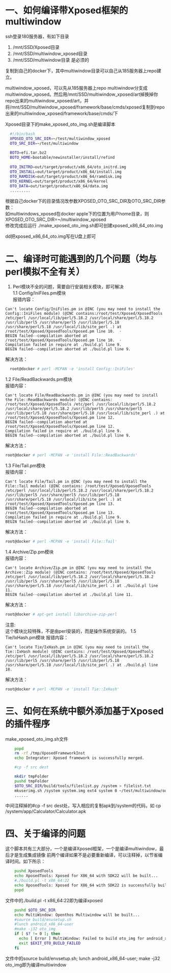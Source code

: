 # 一、如何编译带Xposed框架的multiwindow
  ssh登录180服务器，有如下目录
  1. /mnt/SSD/Xposed目录
  2. /mnt/SSD/multiwindow_xposed目录
  3. /mnt/SSD/multiwindow目录
  是必须的
  
  复制到自己的docker下，其中multiwindow目录可以自己从185服务器上repo建立。  
  
  multiwindow_xposed，可以先从185服务器上repo multiwindow分支成multiwindow_xposed。然后用/mnt/SSD/multiwindow_xposed/art掉换掉你repo出来的multiwindow_xposed/art，并将/mnt/SSD/multiwindow_xposed/framework/base/cmds/xposed复制到repo出来的multiwindow_xposed/framework/base/cmds/下  
  
  Xposed目录下的make_xposed_oto_img.sh是编译脚本  

```bash
  #!/bin/bash
  XPOSED_OTO_SRC_DIR=~/test/multiwindow_xposed
  OTO_SRC_DIR=~/test/multiwindow
  
  BOTO=efi.tar.bz2
  BOTO_HOME=bootable/newinstaller/install/refind
  
  OTO_INITRD=out/target/product/x86_64/oto_initrd.img
  OTO_INSTALL=out/target/product/x86_64/install.img
  OTO_RAMDISK=out/target/product/x86_64/ramdisk.img
  OTO_KERNEL=out/target/product/x86_64/kernel
  OTO_DATA=out/target/product/x86_64/data.img
  .........
```

根据自己docker下的目录情况改参数XPOSED_OTO_SRC_DIR及OTO_SRC_DIR参数：  
如multiwindows_xposed在docker apple下的位置为用户home目录，则XPOSED_OTO_SRC_DIR=~/multiwindow_xposed  
修改完成后运行 ./make_xposed_oto_img.sh即可创建xposed_x86_64_oto.img  

dd把xposed_x86_64_oto.img写在U盘上即可  

# 二、编译时可能遇到的几个问题（均与perl模拟不全有关）

1. Perl模块不全的问题，需要自行安装相关模块，即可解决  
1.1 Config/IniFiles.pm模块  
报错内容：  
```
Can't locate Config/IniFiles.pm in @INC (you may need to install the Config::IniFiles module) (@INC contains:/root/test/Xposed/XposedTools /etc/perl /usr/local/lib/perl/5.18.2 /usr/local/share/perl/5.18.2 /usr/lib/perl5 /usr/share/perl5 /usr/lib/perl/5.18 /usr/share/perl/5.18 /usr/local/lib/site_perl .) at /root/test/Xposed/XposedTools/Xposed.pm line 10.  ·
BEGIN failed--compilation aborted at /root/test/Xposed/XposedTools/Xposed.pm line 10.  ·
Compilation failed in require at ./build.pl line 9. 
BEGIN failed--compilation aborted at ./build.pl line 9.  
```  
解决方法：  
```bash
  root@docker # perl -MCPAN -e 'install Config::IniFiles'
```  
1.2 File/ReadBackwards.pm模块  
报错内容： 
```
Can't locate File/ReadBackwards.pm in @INC (you may need to install the File::ReadBackwards module) (@INC contains: /root/test/Xposed/XposedTools /etc/perl /usr/local/lib/perl/5.18.2 /usr/local/share/perl/5.18.2 /usr/lib/perl5 /usr/share/perl5 /usr/lib/perl/5.18 /usr/share/perl/5.18 /usr/local/lib/site_perl .) at /root/test/Xposed/XposedTools/Xposed.pm line 12. 
BEGIN failed--compilation aborted at /root/test/Xposed/XposedTools/Xposed.pm line 12.  
Compilation failed in require at ./build.pl line 9.  
BEGIN failed--compilation aborted at ./build.pl line 9.  
```
解决方法：
```bash
root@docker # perl -MCPAN -e 'install File::ReadBackwards'
```
1.3 File/Tail.pm模块  
报错内容：  
```
Can't locate File/Tail.pm in @INC (you may need to install the File::Tail module) (@INC contains: /root/test/Xposed/XposedTools /etc/perl /usr/local/lib/perl/5.18.2 /usr/local/share/perl/5.18.2 /usr/lib/perl5 /usr/share/perl5 /usr/lib/perl/5.18 /usr/share/perl/5.18 /usr/local/lib/site_perl .) at /root/test/Xposed/XposedTools/Xposed.pm line 13.  
BEGIN failed--compilation aborted at /root/test/Xposed/XposedTools/Xposed.pm line 13.  
Compilation failed in require at ./build.pl line 9.  
BEGIN failed--compilation aborted at ./build.pl line 9.  
```
解决方法：  
```bash
root@docker # perl -MCPAN -e 'install File::Tail'
```
1.4 Archive/Zip.pm模块  
报错内容：  
```
Can't locate Archive/Zip.pm in @INC (you may need to install the Archive::Zip module) (@INC contains: /root/test/Xposed/XposedTools /etc/perl /usr/local/lib/perl/5.18.2 /usr/local/share/perl/5.18.2 /usr/lib/perl5 /usr/share/perl5 /usr/lib/perl/5.18 /usr/share/perl/5.18 /usr/local/lib/site_perl .) at ./build.pl line 11.  
BEGIN failed--compilation aborted at ./build.pl line 11.  
```
解决方法：  
```bash
root@docker # apt-get install libarchive-zip-perl
```
注意:  
  这个模块比较特殊，不是由perl安装的，而是操作系统安装的。
1.5 Tie/IxHash.pm模块  报错内容：  
```
Can't locate Tie/IxHash.pm in @INC (you may need to install the Tie::IxHash module) (@INC contains: /root/test/Xposed/XposedTools /etc/perl /usr/local/lib/perl/5.18.2 /usr/local/share/perl/5.18.2 /usr/lib/perl5 /usr/share/perl5 /usr/lib/perl/5.18 /usr/share/perl/5.18 /usr/local/lib/site_perl .) at ./build.pl line 18.
```
解决方法：  
```bash
root@docker # perl -MCPAN -e 'install Tie::IxHash'
```  
# 三、如何在系统中额外添加基于Xposed的插件程序
make_xposed_oto_img.sh文件
```bash
	popd
	rm -rf /tmp/XposedFrameworkInst
	echo Integrater: Xposed framework is successfully merged.

	#cp -f src dest

	mkdir tmpFolder
	pushd tmpFolder
	$OTO_SRC_DIR/build/tools/fileslist.py /system > filelist.txt
	mkuserimg.sh /system system.img ext4 system 0 ~/test/multiwindow/out/target/product/x86_64/root/file_contexts
	......
```  
中间注释掉的#cp -f src dest处，写入相应的复制apk到/system的代码，如
	cp <your Calculator apk path> /system/app/Calculator/Calculator.apk
	
# 四、关于编译的问题
这个脚本共有三大部分，一个是编译Xposed框架，一个是编译multiwindow，最后才是生成集成镜像
前两个编译如果不是必要重新编译，可以注释掉，以节省编译时间。如下所示：
```bash
	pushd XposedTools
	echo XposedTools: Xposed for X86_64 with SDK22 will be built...
	#./build.pl -t x86_64:22
	echo XposedTools: Xposed for X86_64 with SDK22 is successfully built.
	popd
```
文件中的./build.pl -t x86_64:22即为编译xposed
```bash
	pushd $OTO_SRC_DIR
	echo MultiWindow: Openthos Multiwindow will be built...
	#source build/envsetup.sh
	#lunch android_x86_64-user
	#make -j32 oto_img
	if [ $? != 0 ]; then
	  echo [ Error ] MultiWindow: Failed to build oto_img for android_x86_64-user
	  exit $EXIT_OTO_BUILD_FAILED
	fi
```
文件中的source build/envsetup.sh; lunch android_x86_64-user; make -j32 oto_img即为编译multiwindow


